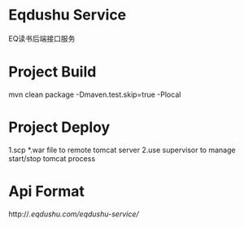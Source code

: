 Eqdushu Service
=============
EQ读书后端接口服务

Project Build
=========
mvn clean package -Dmaven.test.skip=true -Plocal

Project Deploy
=========
1.scp *.war file to remote tomcat server
2.use supervisor to manage start/stop tomcat process

Api Format
=========
http://*.eqdushu.com/eqdushu-service/*
